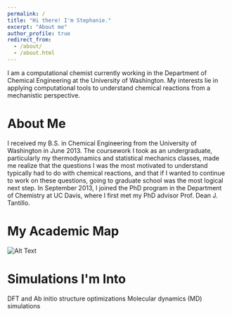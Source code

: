 ```yaml
---
permalink: /
title: "Hi there! I'm Stephanie."
excerpt: "About me"
author_profile: true
redirect_from: 
  - /about/
  - /about.html
---
```


I am a computational chemist currently working in the Department of Chemical Engineering at the University of Washington. My interests lie in applying computational tools to understand chemical reactions from a mechanistic perspective. 

About Me
======
I received my B.S. in Chemical Engineering from the University of Washington in June 2013. The coursework I took as an undergraduate, particularly my thermodynamics and statistical mechanics classes, made me realize that the questions I was the most motivated to understand typically had to do with chemical reactions, and that if I wanted to continue to work on these questions, going to graduate school was the most logical next step. In September 2013, I joined the PhD program in the Department of Chemistry at UC Davis, where I first met my PhD advisor Prof. Dean J. Tantillo.  

My Academic Map
======
![Alt Text](/jobmap/job_map_animated_v1.gif)


Simulations I'm Into
======
DFT and Ab initio structure optimizations
Molecular dynamics (MD) simulations
